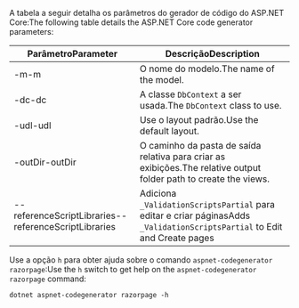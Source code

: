 <a name="codegenerator"></a> <span data-ttu-id="6d6a4-101">A tabela a seguir detalha os parâmetros do gerador de código do ASP.NET Core:</span><span class="sxs-lookup"><span data-stu-id="6d6a4-101">The following table details the ASP.NET Core code generator parameters:</span></span>

| <span data-ttu-id="6d6a4-102">Parâmetro</span><span class="sxs-lookup"><span data-stu-id="6d6a4-102">Parameter</span></span>               | <span data-ttu-id="6d6a4-103">Descrição</span><span class="sxs-lookup"><span data-stu-id="6d6a4-103">Description</span></span>|
| ----------------- | ------------ |
| <span data-ttu-id="6d6a4-104">-m</span><span class="sxs-lookup"><span data-stu-id="6d6a4-104">-m</span></span>  | <span data-ttu-id="6d6a4-105">O nome do modelo.</span><span class="sxs-lookup"><span data-stu-id="6d6a4-105">The name of the model.</span></span> |
| <span data-ttu-id="6d6a4-106">-dc</span><span class="sxs-lookup"><span data-stu-id="6d6a4-106">-dc</span></span>  | <span data-ttu-id="6d6a4-107">A classe `DbContext` a ser usada.</span><span class="sxs-lookup"><span data-stu-id="6d6a4-107">The `DbContext` class to use.</span></span> |
| <span data-ttu-id="6d6a4-108">-udl</span><span class="sxs-lookup"><span data-stu-id="6d6a4-108">-udl</span></span> | <span data-ttu-id="6d6a4-109">Use o layout padrão.</span><span class="sxs-lookup"><span data-stu-id="6d6a4-109">Use the default layout.</span></span> |
| <span data-ttu-id="6d6a4-110">-outDir</span><span class="sxs-lookup"><span data-stu-id="6d6a4-110">-outDir</span></span> | <span data-ttu-id="6d6a4-111">O caminho da pasta de saída relativa para criar as exibições.</span><span class="sxs-lookup"><span data-stu-id="6d6a4-111">The relative output folder path to create the views.</span></span> |
| <span data-ttu-id="6d6a4-112">--referenceScriptLibraries</span><span class="sxs-lookup"><span data-stu-id="6d6a4-112">--referenceScriptLibraries</span></span> | <span data-ttu-id="6d6a4-113">Adiciona `_ValidationScriptsPartial` para editar e criar páginas</span><span class="sxs-lookup"><span data-stu-id="6d6a4-113">Adds `_ValidationScriptsPartial` to Edit and Create pages</span></span> |

<span data-ttu-id="6d6a4-114">Use a opção `h` para obter ajuda sobre o comando `aspnet-codegenerator razorpage`:</span><span class="sxs-lookup"><span data-stu-id="6d6a4-114">Use the `h` switch to get help on the `aspnet-codegenerator razorpage` command:</span></span>

```console
dotnet aspnet-codegenerator razorpage -h
```
